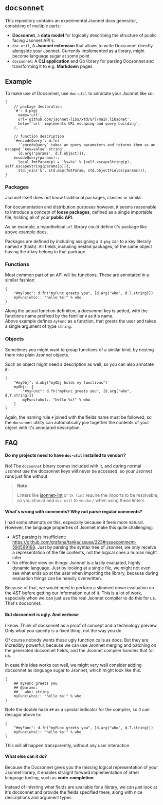 # `docsonnet`

This repository contains an experimental Jsonnet docs generator, consisting of multiple parts:

- **Docsonnet**, a **data model** for logically describing the structure of public
  facing Jsonnet API's.
- `doc-util`, A **Jsonnet extension** that allows to write Docsonnet directly
  alongside your Jsonnet. Currently implemented as a library, might become
  language sugar at some point
- `docsonnet`: A **CLI application** and Go library for parsing Docsonnet and
  transforming it to e.g. **Markdown** pages

## Example

To make use of Docsonnet, use `doc-util` to annotate your Jsonnet like so:

```jsonnet
{
    // package declaration
    '#': d.pkg(
      name='url',
      url='github.com/jsonnet-libs/xtd/url/main.libsonet',
      help='`url` implements URL escaping and query building',
    ),

    // function description
    '#encodeQuery': d.fn(
      '`encodeQuery` takes an query parameters and returns them as an escaped `key=value` string',
      [d.arg('params', d.T.object)]),
    encodeQuery(params)::
      local fmtParam(p) = '%s=%s' % [self.escapeString(p), self.escapeString(params[p])];
      std.join('&', std.map(fmtParam, std.objectFields(params))),
}
```

### Packages

Jsonnet itself does not know traditional packages, classes or similar.

For documentation and distribution purposes however, it seems reasonable to introduce a concept of **loose packages**, defined as a single importable file, holding all of your **public API**.

As an example, a hypothetical `url` library could define it's package like above example does.

Packages are defined by including assigning a `d.pkg` call to a key literally named `#` (hash). All fields, including nested packages, of the same object having the `#` key belong to that package.

### Functions

Most common part of an API will be functions. These are annotated in a similar fashion:

```jsonnet
{
    "#myFunc": d.fn("myFunc greets you", [d.arg("who", d.T.string)])
    myFunc(who):: "hello %s!" % who
}
```

Along the actual function definition, a _docsonnet_ key is added, with the functions name prefixed by the familiar `#` as it's name.  
Above example defines `myFunc` as a function, that greets the user and takes a single argument of type `string`.

### Objects

Sometimes you might want to group functions of a similar kind, by nesting them into plain Jsonnet objects.

Such an object might need a description as well, so you can also annotate it:

```jsonnet
{
    "#myObj": d.obj("myObj holds my functions")
    myObj:: {
        "#myFunc": d.fn("myFunc greets you", [d.arg("who", d.T.string)])
        myFunc(who):: "hello %s!" % who
    }
}
```

Again, the naming rule `#` joined with the fields name must be followed, so the `docsonnet` utility can automatically join together the contents of your object with it's annotated description.

## FAQ

#### Do my projects need to have `doc-util` installed to vendor/?

No! The `docsonnet` binary comes included with it, and during normal Jsonnet use the docsonnet keys will never be accessed, so your Jsonnet runs just fine without.

> **Note** 
> 
> Linters like [jsonnet-lint](https://pkg.go.dev/github.com/google/go-jsonnet/linter) or `tk lint` require the imports to be resolvable, so you should add `doc-util` to `vendor/` when using these linters.

#### What's wrong with comments? Why not parse regular comments?

I had some attempts on this, especially because it feels more natural. However, the language properties of Jsonnet make this quite challenging:

- AST parsing is insufficient:
  https://github.com/grafana/tanka/issues/223#issuecomment-590569198. Just by
  parsing the syntax tree of Jsonnet, we only receive a representation of the
  file contents, not the logical ones a human might infer
- No effective view on things: Jsonnet is a lazily evaluated, highly dynamic
  language. Just by looking at a single file, we might not even see what ends up
  at the user when importing the library, because during evaluation things can
  be heavily overwritten.

Because of that, we would need to perform a slimmed down evaluation on the AST before getting our information out of it. This is a lot of work, especially when we can just use the real Jsonnet compiler to do this for us. That's docsonnet.

#### But docsonnet is ugly. And verbose

I know. Think of docsonnet as a proof of concept and a technology preview. Only _what_ you specify is a fixed thing, not the way you do.

Of course nobody wants these ugly function calls as docs. But they are incredibly powerful, because we can use Jsonnet merging and patching on the generated docsonnet fields, and the Jsonnet compiler handles that for us.

In case this idea works out well, we might very well consider adding docsonnet as language sugar to Jsonnet, which might look like this:

```jsonnet
{
    ## myFunc greets you
    ## @params:
    ##   who: string
    myFunc(who):: "hello %s!" % who
}
```

Note the double hash `##` as a special indicator for the compiler, so it can desugar above to:

```jsonnet
{
    "#myFunc": d.fn("myFunc greets you", [d.arg("who", d.T.string)])
    myFunc(who):: "hello %s!" % who
}
```

This will all happen transparently, without any user interaction

#### What else can it do?

Because the Docsonnet gives you the missing logical representation of your Jsonnet library, it enables straight forward implementation of other language tooling, such as **code-completion**.

Instead of inferring what fields are available for a library, we can _just_ look at it's docsonnet and provide the fields specified there, along with nice descriptions and argument types.
